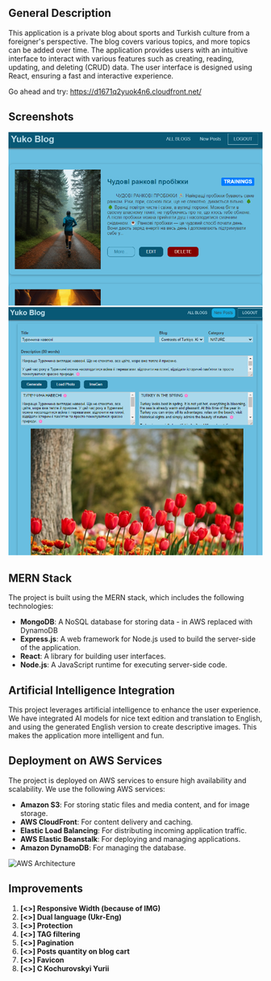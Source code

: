 ## General Description

This application is a private blog about sports and Turkish culture from a foreigner's perspective. The blog covers various topics, and more topics can be added over time. The application provides users with an intuitive interface to interact with various features such as creating, reading, updating, and deleting (CRUD) data. The user interface is designed using React, ensuring a fast and interactive experience.

Go ahead and try: https://d1671q2yuok4n6.cloudfront.net/

## Screenshots

![Screenshot 1](https://github.com/Kochurovskyi/Blog/blob/main/misc/Screenshot_1.png)
![Screenshot 2](https://github.com/Kochurovskyi/Blog/blob/main/misc/Screenshot_2.png)

## MERN Stack

The project is built using the MERN stack, which includes the following technologies:

- **MongoDB**: A NoSQL database for storing data - in AWS replaced with DynamoDB
- **Express.js**: A web framework for Node.js used to build the server-side of the application.
- **React**: A library for building user interfaces.
- **Node.js**: A JavaScript runtime for executing server-side code.

## Artificial Intelligence Integration

This project leverages artificial intelligence to enhance the user experience. We have integrated AI models for nice text edition and translation to English, and using the generated English version to create descriptive images. This makes the application more intelligent and fun.

## Deployment on AWS Services

The project is deployed on AWS services to ensure high availability and scalability. We use the following AWS services:

- **Amazon S3**: For storing static files and media content, and for image storage.
- **AWS CloudFront**: For content delivery and caching.
- **Elastic Load Balancing**: For distributing incoming application traffic.
- **AWS Elastic Beanstalk**: For deploying and managing applications.
- **Amazon DynamoDB**: For managing the database.

![AWS Architecture](https://github.com/Kochurovskyi/Blog/blob/main/misc/AWS_architecture.png)

## Improvements

1. **[<<BUG>>] Responsive Width (because of IMG)**
2. **[<<IMPR>>] Dual language (Ukr-Eng)**
3. **[<<SEC>>] Protection**
4. **[<<IMPR>>] TAG filtering**
5. **[<<IMPR>>] Pagination**
6. **[<<IMPR>>] Posts quantity on blog cart**
7. **[<<BUG>>] Favicon**
8. **[<<IMPR>>] C Kochurovskyi Yurii**
